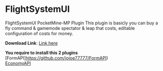 # FlightSystemUI
FlightSystemUI PocketMine-MP Plugin
This plugin is basicly you can buy a fly command & gamemode spectator & leap that costs, editable configuration of costs for money.

**Download Link**: [Link here](https://github.com/DragonPlayzMC/FlightSystemUI/releases/tag/v2.0)<br>

**You require to install this 2 plugins**
[FormAPI]https://github.com/jojoe77777/FormAPI)<br>
[EconomyAPI](https://github.com/EvolSoft/MassiveEconomy)<br>
